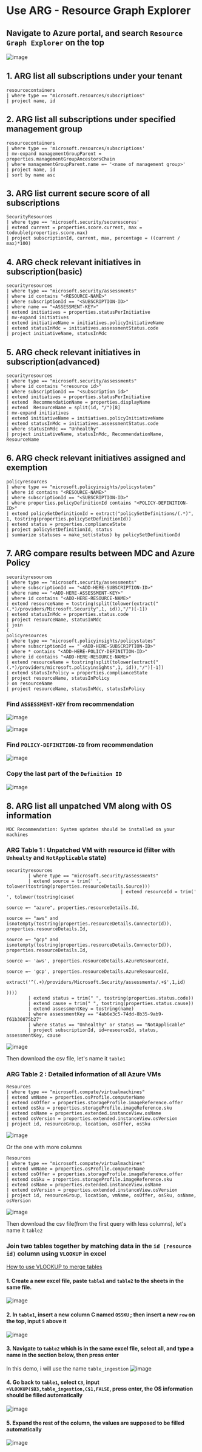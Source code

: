 # Use ARG - Resource Graph Explorer

## Navigate to Azure portal, and search `Resource Graph Explorer` on the top
![image](https://user-images.githubusercontent.com/96930989/210159757-b875ba41-6946-4ee7-a604-92183cf9f58b.png)

## 1. ARG list all subscriptions under your tenant

```kusto
resourcecontainers
| where type == "microsoft.resources/subscriptions"
| project name, id
```

## 2. ARG list all subscriptions under specified management group

```kusto
resourcecontainers
| where type == 'microsoft.resources/subscriptions'
| mv-expand managementGroupParent = properties.managementGroupAncestorsChain
| where managementGroupParent.name =~ '<name of management group>'
| project name, id
| sort by name asc
```

## 3. ARG list current secure score of all subscriptions

```kusto
SecurityResources 
| where type == 'microsoft.security/securescores' 
| extend current = properties.score.current, max = todouble(properties.score.max)
| project subscriptionId, current, max, percentage = ((current / max)*100)
```
  
## 4. ARG check relevant initiatives in subscription(basic)

```kusto
securityresources
| where type == "microsoft.security/assessments"
| where id contains "<RESOURCE-NAME>"
| where subscriptionId == "<SUBSCRIPTION-ID>"
| where name == "<ASSESSMENT-KEY>"
| extend initiatives = properties.statusPerInitiative
| mv-expand initiatives
| extend initiativeName = initiatives.policyInitiativeName
| extend statusInMdc = initiatives.assessmentStatus.code
| project initiativeName, statusInMdc
```

## 5. ARG check relevant initiatives in subscription(advanced)

```kusto
securityresources
| where type == "microsoft.security/assessments"
| where id contains "<resource id>"
| where subscriptionId == "<subscription id>"
| extend initiatives = properties.statusPerInitiative
| extend  RecommendationName = properties.displayName
| extend  ResourceName = split(id, "/")[8]
| mv-expand initiatives
| extend initiativeName = initiatives.policyInitiativeName
| extend statusInMdc = initiatives.assessmentStatus.code
| where statusInMdc == "Unhealthy"
| project initiativeName, statusInMdc, RecommendationName, ResourceName
```

## 6. ARG check relevant initiatives assigned and exemption

```kusto
policyresources
| where type == "microsoft.policyinsights/policystates"
| where id contains "<RESOURCE-NAME>"
| where subscriptionId == "<SUBSCRIPTION-ID>"
| where properties.policyDefinitionId contains "<POLICY-DEFINITION-ID>"
| extend policySetDefinitionId = extract("policySetDefinitions/(.*)", 1, tostring(properties.policySetDefinitionId))
| extend status = properties.complianceState
| project policySetDefinitionId, status
| summarize statuses = make_set(status) by policySetDefinitionId
```

##  7. ARG compare results between MDC and Azure Policy

```kusto
securityresources
| where type == "microsoft.security/assessments"
| where subscriptionId == "<ADD-HERE-SUBSCRIPTION-ID>"
| where name == "<ADD-HERE-ASSESSMENT-KEY>" 
| where id contains "<ADD-HERE-RESOURCE-NAME>"
| extend resourceName = tostring(split(tolower(extract("(.*)/providers/Microsoft.Security",1, id)),"/")[-1])
| extend statusInMdc = properties.status.code
| project resourceName, statusInMdc
| join
(
policyresources
| where type == "microsoft.policyinsights/policystates"
| where subscriptionId == "`<ADD-HERE-SUBSCRIPTION-ID>"
| where * contains "<ADD-HERE-POLICY-DEFINITION-ID>"
| where id contains "<ADD-HERE-RESOURCE-NAME>"
| extend resourceName = tostring(split(tolower(extract("(.*)/providers/microsoft.policyinsights",1, id)),"/")[-1])
| extend statusInPolicy = properties.complianceState
| project resourceName, statusInPolicy
) on resourceName
| project resourceName, statusInMdc, statusInPolicy
```

### Find `ASSESSMENT-KEY` from recommendation

![image](https://user-images.githubusercontent.com/96930989/210167530-9396be11-ec9e-4119-afae-61161651ecc8.png)

![image](https://user-images.githubusercontent.com/96930989/210167541-5f485618-02c5-4328-81bc-53312a216b31.png)

### Find `POLICY-DEFINITION-ID` from recommendation

![image](https://user-images.githubusercontent.com/96930989/210167491-c93bf905-d9f9-41b4-a95c-ab2eb77f9e54.png)

### Copy the last part of the `Definition ID`
![image](https://user-images.githubusercontent.com/96930989/210167501-18c46574-1d14-4f58-8a60-5d24ebedd3bc.png)

##  8. ARG list all unpatched VM along with OS information
```
MDC Recommendation: System updates should be installed on your machines
```
### ARG Table 1 : Unpatched VM with resource id (filter with `Unhealty` and `NotApplicable` state)
```kusto
securityresources
        | where type == "microsoft.security/assessments"
        | extend source = trim(' ', tolower(tostring(properties.resourceDetails.Source)))
                                          | extend resourceId = trim(' ', tolower(tostring(case(
                                                                                    source =~ "azure", properties.resourceDetails.Id,
                                                                                    source =~ "aws" and isnotempty(tostring(properties.resourceDetails.ConnectorId)), properties.resourceDetails.Id,
                                                                                    source =~ "gcp" and isnotempty(tostring(properties.resourceDetails.ConnectorId)), properties.resourceDetails.Id,
                                                                                    source =~ 'aws', properties.resourceDetails.AzureResourceId,
                                                                                    source =~ 'gcp', properties.resourceDetails.AzureResourceId,
                                                                                    extract('^(.+)/providers/Microsoft.Security/assessments/.+$',1,id)
                                                                                    ))))
        | extend status = trim(" ", tostring(properties.status.code))
        | extend cause = trim(" ", tostring(properties.status.cause))
        | extend assessmentKey = tostring(name)
        | where assessmentKey == "4ab6e3c5-74dd-8b35-9ab9-f61b30875b27"
        | where status == "Unhealthy" or status == "NotApplicable" 
        | project subscriptionId, id=resourceId, status, assessmentKey, cause 
```
![image](https://user-images.githubusercontent.com/96930989/210491477-5eff6f65-1010-4e22-8764-05f50686ccc4.png)

Then download the csv file, let's name it `table1`

### ARG Table 2 : Detailed information of all Azure VMs

```kusto
Resources
| where type == "microsoft.compute/virtualmachines"
| extend vmName = properties.osProfile.computerName
| extend osOffer = properties.storageProfile.imageReference.offer
| extend osSku = properties.storageProfile.imageReference.sku
| extend osName = properties.extended.instanceView.osName
| extend osVersion = properties.extended.instanceView.osVersion
| project id, resourceGroup, location, osOffer, osSku
```
![image](https://user-images.githubusercontent.com/96930989/211176909-5cf6884e-ed2a-4eaf-b821-7179d7409376.png)

Or the one with more columns

```kusto
Resources
| where type == "microsoft.compute/virtualmachines"
| extend vmName = properties.osProfile.computerName
| extend osOffer = properties.storageProfile.imageReference.offer
| extend osSku = properties.storageProfile.imageReference.sku
| extend osName = properties.extended.instanceView.osName
| extend osVersion = properties.extended.instanceView.osVersion
| project id, resourceGroup, location, vmName, osOffer, osSku, osName, osVersion
```
![image](https://user-images.githubusercontent.com/96930989/211176924-227b2f7c-eaf1-47f2-a42e-e5b4d731b0ce.png)

Then download the csv file(from the first query with less columns), let's name it `table2`

### Join two tables together by matching data in the `id (resource id)` column  using `VLOOKUP` in excel
[How to use VLOOKUP to merge tables](https://www.youtube.com/watch?v=xjrZ4kwbh6w)

#### 1. Create a new excel file, paste `table1` and `table2` to the sheets in the same file.
![image](https://user-images.githubusercontent.com/96930989/211176981-883f82d7-984b-46a5-8199-39988c24bd04.png)
#### 2. In `table1`, insert a new column C named `OSSKU` ; then insert a new `row` on the top, input `5` above it
![image](https://user-images.githubusercontent.com/96930989/210538609-8ad0d2ec-5dd9-4f24-98b1-17b988dd9083.png)

#### 3. Navigate to `table2` which is in the same excel file, select all, and type a name in the section below, then press enter

In this demo, i will use the name `table_ingestion`
![image](https://user-images.githubusercontent.com/96930989/210542537-eb63b0c9-a728-4bc2-82c5-b88cb98c1d4d.png)


#### 4. Go back to `table1`, select `C3`, input `=VLOOKUP($B3,table_ingestion,C$1,FALSE`, press enter, the OS information should be filled automatically
![image](https://user-images.githubusercontent.com/96930989/210542709-2c182991-cd22-442e-ac0d-02a256aa4412.png)

#### 5. Expand the rest of the column, the values are supposed to be filled automatically

![image](https://user-images.githubusercontent.com/96930989/210542776-3f20b878-e4cd-4c0a-ad8a-b8914a4a3bdc.png)



